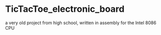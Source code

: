 # TicTacToe_electronic_board
a very old project from high school, written in assembly for the Intel 8086 CPU
